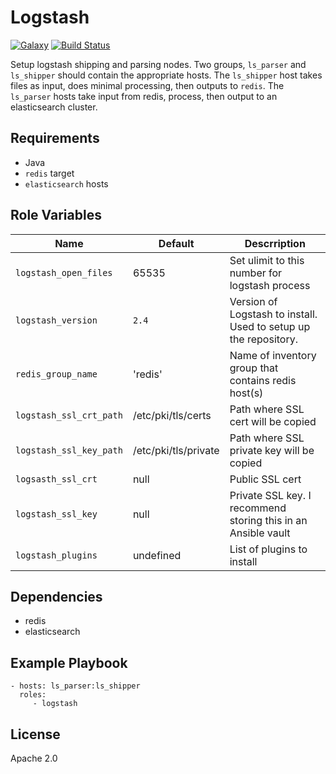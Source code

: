Logstash
========
[![Galaxy](https://img.shields.io/badge/galaxy-samdoran.logstash-blue.svg?style=flat)](https://galaxy.ansible.com/samdoran/logstash)
[![Build Status](https://travis-ci.org/samdoran/ansible-role-logstash.svg?branch=master)](https://travis-ci.org/samdoran/ansible-role-logstash)

Setup logstash shipping and parsing nodes. Two groups, `ls_parser` and `ls_shipper` should contain the appropriate hosts. The `ls_shipper` host takes files as input, does minimal processing, then outputs to `redis`. The `ls_parser` hosts take input from redis, process, then output to an elasticsearch cluster.

Requirements
------------

* Java
* `redis` target
* `elasticsearch` hosts

Role Variables
--------------

| Name                     | Default | Descrription |
|---------------------------|--------|---------------|
| `logstash_open_files`    | 65535    | Set ulimit to this number for logstash process   |
| `logstash_version` | `2.4` | Version of Logstash to install. Used to setup up the repository. |
| `redis_group_name`    |  'redis'   | Name of inventory group that contains redis host(s) |
| `logstash_ssl_crt_path`    | /etc/pki/tls/certs    | Path where SSL cert will be copied   |
| `logstash_ssl_key_path`    | /etc/pki/tls/private    | Path where SSL private key will be copied   |
| `logsasth_ssl_crt`    |  null   |  Public SSL cert |
| `logstash_ssl_key`    |  null   |  Private SSL key. I recommend storing this in an Ansible vault |
| `logstash_plugins` | undefined | List of plugins to install |

Dependencies
------------

* redis
* elasticsearch

Example Playbook
-------------------------

    - hosts: ls_parser:ls_shipper
      roles:
         - logstash

License
-------

Apache 2.0
